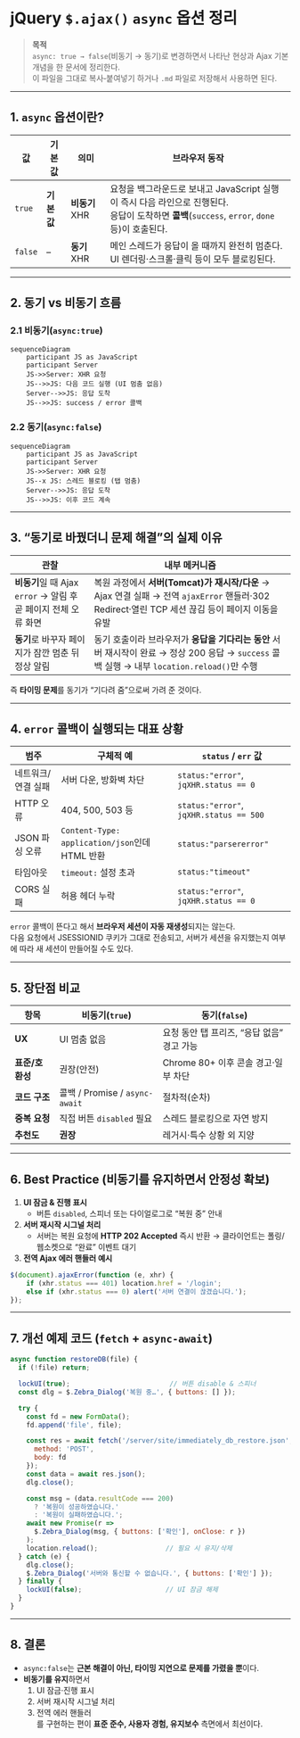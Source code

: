 
# jQuery `$.ajax()` `async` 옵션 정리

> **목적**  
> `async: true → false`(비동기 → 동기)로 변경하면서 나타난 현상과 Ajax 기본 개념을 한 문서에 정리한다.  
> 이 파일을 그대로 복사‑붙여넣기 하거나 `.md` 파일로 저장해서 사용하면 된다.

---

## 1. `async` 옵션이란?

| 값 | 기본값 | 의미 | 브라우저 동작 |
| --- | --- | --- | --- |
| `true` | **기본값** | **비동기** XHR | 요청을 백그라운드로 보내고 JavaScript 실행이 즉시 다음 라인으로 진행된다.<br>응답이 도착하면 **콜백**(`success`, `error`, `done` 등)이 호출된다. |
| `false` | – | **동기** XHR | 메인 스레드가 응답이 올 때까지 완전히 멈춘다. UI 렌더링·스크롤·클릭 등이 모두 블로킹된다. |

---

## 2. 동기 vs 비동기 흐름

### 2.1 비동기(`async:true`)

```mermaid
sequenceDiagram
    participant JS as JavaScript
    participant Server
    JS->>Server: XHR 요청
    JS-->>JS: 다음 코드 실행 (UI 멈춤 없음)
    Server-->>JS: 응답 도착
    JS-->>JS: success / error 콜백
```

### 2.2 동기(`async:false`)

```mermaid
sequenceDiagram
    participant JS as JavaScript
    participant Server
    JS->>Server: XHR 요청
    JS--x JS: 스레드 블로킹 (탭 멈춤)
    Server-->>JS: 응답 도착
    JS-->>JS: 이후 코드 계속
```

---

## 3. “동기로 바꿨더니 문제 해결”의 실제 이유

| 관찰 | 내부 메커니즘 |
| --- | --- |
| **비동기**일 때 Ajax `error` → 알림 후 곧 페이지 전체 오류 화면 | 복원 과정에서 **서버(Tomcat)가 재시작/다운** → Ajax 연결 실패 → 전역 `ajaxError` 핸들러·302 Redirect·열린 TCP 세션 끊김 등이 페이지 이동을 유발 |
| **동기**로 바꾸자 페이지가 잠깐 멈춘 뒤 정상 알림 | 동기 호출이라 브라우저가 **응답을 기다리는 동안** 서버 재시작이 완료 → 정상 200 응답 → `success` 콜백 실행 → 내부 `location.reload()`만 수행 |

즉 **타이밍 문제**를 동기가 “기다려 줌”으로써 가려 준 것이다.

---

## 4. `error` 콜백이 실행되는 대표 상황

| 범주 | 구체적 예 | `status` / `err` 값 |
| --- | --- | --- |
| 네트워크/연결 실패 | 서버 다운, 방화벽 차단 | `status:"error"`, `jqXHR.status == 0` |
| HTTP 오류 | 404, 500, 503 등 | `status:"error"`, `jqXHR.status == 500` |
| JSON 파싱 오류 | `Content-Type: application/json`인데 HTML 반환 | `status:"parsererror"` |
| 타임아웃 | `timeout:` 설정 초과 | `status:"timeout"` |
| CORS 실패 | 허용 헤더 누락 | `status:"error"`, `jqXHR.status == 0` |

`error` 콜백이 뜬다고 해서 **브라우저 세션이 자동 재생성**되지는 않는다.  
다음 요청에서 JSESSIONID 쿠키가 그대로 전송되고, 서버가 세션을 유지했는지 여부에 따라 새 세션이 만들어질 수도 있다.

---

## 5. 장단점 비교

| 항목 | 비동기(`true`) | 동기(`false`) |
| --- | --- | --- |
| **UX** | UI 멈춤 없음 | 요청 동안 탭 프리즈, “응답 없음” 경고 가능 |
| **표준/호환성** | 권장(안전) | Chrome 80+ 이후 콘솔 경고·일부 차단 |
| **코드 구조** | 콜백 / Promise / `async-await` | 절차적(순차) |
| **중복 요청** | 직접 버튼 `disabled` 필요 | 스레드 블로킹으로 자연 방지 |
| **추천도** | **권장** | 레거시·특수 상황 외 지양 |

---

## 6. Best Practice (비동기를 유지하면서 안정성 확보)

1. **UI 잠금 & 진행 표시**  
   - 버튼 `disabled`, 스피너 또는 다이얼로그로 “복원 중” 안내
2. **서버 재시작 시그널 처리**  
   - 서버는 복원 요청에 **HTTP 202 Accepted** 즉시 반환 → 클라이언트는 폴링/웹소켓으로 “완료” 이벤트 대기
3. **전역 Ajax 에러 핸들러 예시**

```javascript
$(document).ajaxError(function (e, xhr) {
    if (xhr.status === 401) location.href = '/login';
    else if (xhr.status === 0) alert('서버 연결이 끊겼습니다.');
});
```

---

## 7. 개선 예제 코드 (`fetch` + `async-await`)

```javascript
async function restoreDB(file) {
  if (!file) return;

  lockUI(true);                         // 버튼 disable & 스피너
  const dlg = $.Zebra_Dialog('복원 중…', { buttons: [] });

  try {
    const fd = new FormData();
    fd.append('file', file);

    const res = await fetch('/server/site/immediately_db_restore.json', {
      method: 'POST',
      body: fd
    });
    const data = await res.json();
    dlg.close();

    const msg = (data.resultCode === 200)
      ? '복원이 성공하였습니다.'
      : '복원이 실패하였습니다.';
    await new Promise(r =>
      $.Zebra_Dialog(msg, { buttons: ['확인'], onClose: r })
    );
    location.reload();                 // 필요 시 유지/삭제
  } catch (e) {
    dlg.close();
    $.Zebra_Dialog('서버와 통신할 수 없습니다.', { buttons: ['확인'] });
  } finally {
    lockUI(false);                     // UI 잠금 해제
  }
}
```

---

## 8. 결론

- `async:false`는 **근본 해결이 아닌, 타이밍 지연으로 문제를 가렸을 뿐**이다.  
- **비동기를 유지**하면서  
  1. UI 잠금·진행 표시  
  2. 서버 재시작 시그널 처리  
  3. 전역 에러 핸들러  
  를 구현하는 편이 **표준 준수, 사용자 경험, 유지보수** 측면에서 최선이다.
